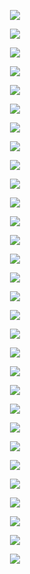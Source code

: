 <p align="center"> <img src= all_figs/MLP(n_h_l=5,n_n=128,Run=1,Epoch=00000,step=000,Learned,train_loss=2.314,train_acc=10.0,test_loss=[2.313, 2.302, 2.323],test_acc=[10.0, 20.0, 0.0],YKYs = 4.04E+9 ).png /> </p>
<p align="center"> <img src= all_figs/MLP(n_h_l=5,n_n=128,Run=1,Epoch=00001,step=1124,Learned,train_loss=1.038,train_acc=61.97,test_loss=[1.057, 0.638, 1.475],test_acc=[60.86, 81.36, 40.36],YKYs = 2.56E+10 ).png /> </p>
<p align="center"> <img src= all_figs/MLP(n_h_l=5,n_n=128,Run=1,Epoch=00001,step=1686,Learned,train_loss=0.988,train_acc=62.98,test_loss=[1.016, 0.639, 1.393],test_acc=[62.06, 80.84, 43.28],YKYs = 2.37E+10 ).png /> </p>
<p align="center"> <img src= all_figs/MLP(n_h_l=5,n_n=128,Run=1,Epoch=00001,step=562,Learned,train_loss=1.264,train_acc=54.88,test_loss=[1.282, 0.867, 1.696],test_acc=[54.05, 73.52, 34.58],YKYs = 2.16E+10 ).png /> </p>
<p align="center"> <img src= all_figs/MLP(n_h_l=5,n_n=128,Run=1,Epoch=00002,step=1124,Learned,train_loss=0.875,train_acc=67.92,test_loss=[0.911, 0.53, 1.292],test_acc=[67.03, 84.42, 49.64],YKYs = 2.20E+10 ).png /> </p>
<p align="center"> <img src= all_figs/MLP(n_h_l=5,n_n=128,Run=1,Epoch=00002,step=1686,Learned,train_loss=0.852,train_acc=68.81,test_loss=[0.895, 0.531, 1.259],test_acc=[67.4, 84.1, 50.7],YKYs = 2.13E+10 ).png /> </p>
<p align="center"> <img src= all_figs/MLP(n_h_l=5,n_n=128,Run=1,Epoch=00002,step=562,Learned,train_loss=0.915,train_acc=65.92,test_loss=[0.948, 0.6, 1.296],test_acc=[65.01, 82.44, 47.58],YKYs = 2.39E+10 ).png /> </p>
<p align="center"> <img src= all_figs/MLP(n_h_l=5,n_n=128,Run=1,Epoch=00010,step=1875,Learned,train_loss=0.561,train_acc=79.07,test_loss=[0.656, 0.394, 0.918],test_acc=[75.65, 87.7, 63.6],YKYs = 6.85E+9 ).png /> </p>
<p align="center"> <img src= all_figs/MLP(n_h_l=5,n_n=128,Run=1,Epoch=00020,step=1875,Learned,train_loss=0.423,train_acc=83.96,test_loss=[0.631, 0.375, 0.887],test_acc=[77.28, 88.0, 66.56],YKYs = 3.60E+9 ).png /> </p>
<p align="center"> <img src= all_figs/MLP(n_h_l=5,n_n=128,Run=1,Epoch=00030,step=1875,Learned,train_loss=0.346,train_acc=86.86,test_loss=[0.694, 0.435, 0.954],test_acc=[77.97, 86.76, 69.18],YKYs = 2.93E+9 ).png /> </p>
<p align="center"> <img src= all_figs/MLP(n_h_l=5,n_n=128,Run=2,Epoch=00000,step=000,Learned,train_loss=2.305,train_acc=10.0,test_loss=[2.304, 2.288, 2.32],test_acc=[10.0, 20.0, 0.0],YKYs = 4.46E+9 ).png /> </p>
<p align="center"> <img src= all_figs/MLP(n_h_l=5,n_n=128,Run=2,Epoch=00001,step=1124,Learned,train_loss=1.011,train_acc=62.85,test_loss=[1.041, 0.673, 1.408],test_acc=[61.52, 79.78, 43.26],YKYs = 3.58E+10 ).png /> </p>
<p align="center"> <img src= all_figs/MLP(n_h_l=5,n_n=128,Run=2,Epoch=00001,step=1686,Learned,train_loss=0.963,train_acc=64.43,test_loss=[0.995, 0.544, 1.446],test_acc=[63.17, 83.22, 43.12],YKYs = 3.54E+10 ).png /> </p>
<p align="center"> <img src= all_figs/MLP(n_h_l=5,n_n=128,Run=2,Epoch=00001,step=562,Learned,train_loss=1.223,train_acc=55.49,test_loss=[1.253, 0.934, 1.572],test_acc=[54.02, 73.56, 34.48],YKYs = 3.67E+10 ).png /> </p>
<p align="center"> <img src= all_figs/MLP(n_h_l=5,n_n=128,Run=2,Epoch=00002,step=1124,Learned,train_loss=0.902,train_acc=66.84,test_loss=[0.952, 0.6, 1.304],test_acc=[65.29, 80.8, 49.78],YKYs = 3.12E+10 ).png /> </p>
<p align="center"> <img src= all_figs/MLP(n_h_l=5,n_n=128,Run=2,Epoch=00002,step=1686,Learned,train_loss=0.849,train_acc=68.76,test_loss=[0.891, 0.49, 1.292],test_acc=[67.34, 85.02, 49.66],YKYs = 2.76E+10 ).png /> </p>
<p align="center"> <img src= all_figs/MLP(n_h_l=5,n_n=128,Run=2,Epoch=00002,step=562,Learned,train_loss=0.895,train_acc=67.16,test_loss=[0.936, 0.548, 1.324],test_acc=[65.82, 83.6, 48.04],YKYs = 3.31E+10 ).png /> </p>
<p align="center"> <img src= all_figs/MLP(n_h_l=5,n_n=128,Run=2,Epoch=00010,step=1875,Learned,train_loss=0.581,train_acc=78.07,test_loss=[0.691, 0.445, 0.937],test_acc=[73.82, 84.06, 63.58],YKYs = 7.86E+9 ).png /> </p>
<p align="center"> <img src= all_figs/MLP(n_h_l=5,n_n=128,Run=2,Epoch=00020,step=1875,Learned,train_loss=0.446,train_acc=83.25,test_loss=[0.664, 0.41, 0.919],test_acc=[77.2, 87.86, 66.54],YKYs = 3.70E+9 ).png /> </p>
<p align="center"> <img src= all_figs/MLP(n_h_l=5,n_n=128,Run=2,Epoch=00030,step=1875,Learned,train_loss=0.314,train_acc=88.39,test_loss=[0.659, 0.415, 0.902],test_acc=[78.41, 87.46, 69.36],YKYs = 2.67E+9 ).png /> </p>
<p align="center"> <img src= all_figs/MLP(n_h_l=5,n_n=128,Run=3,Epoch=00000,step=000,Learned,train_loss=2.304,train_acc=5.79,test_loss=[2.304, 2.281, 2.327],test_acc=[6.22, 0.46, 11.98],YKYs = 7.36E+9 ).png /> </p>
<p align="center"> <img src= all_figs/MLP(n_h_l=5,n_n=128,Run=3,Epoch=00001,step=1124,Learned,train_loss=0.994,train_acc=63.94,test_loss=[1.012, 0.575, 1.449],test_acc=[63.33, 83.14, 43.52],YKYs = 3.79E+10 ).png /> </p>
<p align="center"> <img src= all_figs/MLP(n_h_l=5,n_n=128,Run=3,Epoch=00001,step=1686,Learned,train_loss=0.931,train_acc=66.05,test_loss=[0.959, 0.607, 1.311],test_acc=[64.93, 82.38, 47.48],YKYs = 3.73E+10 ).png /> </p>
<p align="center"> <img src= all_figs/MLP(n_h_l=5,n_n=128,Run=3,Epoch=00001,step=562,Learned,train_loss=1.157,train_acc=57.4,test_loss=[1.176, 0.785, 1.568],test_acc=[55.79, 74.9, 36.68],YKYs = 4.16E+10 ).png /> </p>
<p align="center"> <img src= all_figs/MLP(n_h_l=5,n_n=128,Run=3,Epoch=00002,step=1124,Learned,train_loss=0.859,train_acc=68.47,test_loss=[0.889, 0.573, 1.204],test_acc=[67.19, 82.46, 51.92],YKYs = 3.20E+10 ).png /> </p>
<p align="center"> <img src= all_figs/MLP(n_h_l=5,n_n=128,Run=3,Epoch=00002,step=1686,Learned,train_loss=0.845,train_acc=68.65,test_loss=[0.877, 0.558, 1.196],test_acc=[67.77, 83.68, 51.86],YKYs = 2.89E+10 ).png /> </p>
<p align="center"> <img src= all_figs/MLP(n_h_l=5,n_n=128,Run=3,Epoch=00002,step=562,Learned,train_loss=0.933,train_acc=66.21,test_loss=[0.96, 0.509, 1.412],test_acc=[65.42, 84.6, 46.24],YKYs = 3.08E+10 ).png /> </p>
<p align="center"> <img src= all_figs/MLP(n_h_l=5,n_n=128,Run=3,Epoch=00010,step=1875,Learned,train_loss=0.554,train_acc=79.27,test_loss=[0.671, 0.429, 0.913],test_acc=[75.12, 86.6, 63.64],YKYs = 7.96E+9 ).png /> </p>
<p align="center"> <img src= all_figs/MLP(n_h_l=5,n_n=128,Run=3,Epoch=00020,step=1875,Learned,train_loss=0.424,train_acc=83.74,test_loss=[0.657, 0.417, 0.897],test_acc=[77.17, 87.24, 67.1],YKYs = 4.11E+9 ).png /> </p>
<p align="center"> <img src= all_figs/MLP(n_h_l=5,n_n=128,Run=3,Epoch=00030,step=1875,Learned,train_loss=0.299,train_acc=88.9,test_loss=[0.667, 0.464, 0.87],test_acc=[78.19, 86.64, 69.74],YKYs = 2.78E+9 ).png /> </p>
